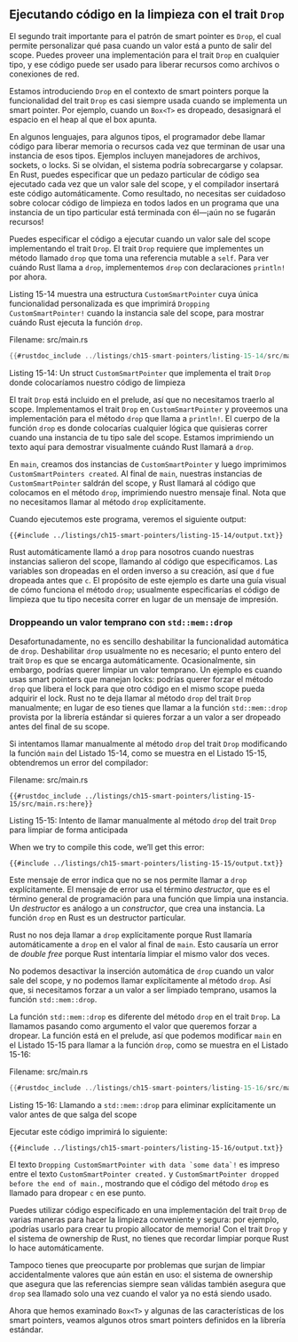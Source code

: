 ## Ejecutando código en la limpieza con el trait `Drop`

El segundo trait importante para el patrón de smart pointer es `Drop`, el cual
permite personalizar qué pasa cuando un valor está a punto de salir del scope.
Puedes proveer una implementación para el trait `Drop` en cualquier tipo, y ese
código puede ser usado para liberar recursos como archivos o conexiones de
red.

Estamos introduciendo `Drop` en el contexto de smart pointers porque la
funcionalidad del trait `Drop` es casi siempre usada cuando se implementa un
smart pointer. Por ejemplo, cuando un `Box<T>` es dropeado, desasignará el
espacio en el heap al que el box apunta.

En algunos lenguajes, para algunos tipos, el programador debe llamar código
para liberar memoria o recursos cada vez que terminan de usar una instancia de
esos tipos. Ejemplos incluyen manejadores de archivos, sockets, o locks. Si se
olvidan, el sistema podría sobrecargarse y colapsar. En Rust, puedes especificar
que un pedazo particular de código sea ejecutado cada vez que un valor sale del
scope, y el compilador insertará este código automáticamente. Como resultado,
no necesitas ser cuidadoso sobre colocar código de limpieza en todos lados en
un programa que una instancia de un tipo particular está terminada con él—¡aún
no se fugarán recursos!

Puedes especificar el código a ejecutar cuando un valor sale del scope
implementando el trait `Drop`. El trait `Drop` requiere que implementes un
método llamado `drop` que toma una referencia mutable a `self`. Para ver cuándo
Rust llama a `drop`, implementemos `drop` con declaraciones `println!` por
ahora. 

Listing 15-14 muestra una estructura `CustomSmartPointer` cuya única
funcionalidad personalizada es que imprimirá `Dropping CustomSmartPointer!`
cuando la instancia sale del scope, para mostrar cuándo Rust ejecuta la
función `drop`.

<span class="filename">Filename: src/main.rs</span>

```rust
{{#rustdoc_include ../listings/ch15-smart-pointers/listing-15-14/src/main.rs}}
```

<span class="caption">Listing 15-14: Un struct `CustomSmartPointer` que
implementa el trait `Drop` donde colocaríamos nuestro código de limpieza</span>

El trait `Drop` está incluido en el prelude, así que no necesitamos traerlo al
scope. Implementamos el trait `Drop` en `CustomSmartPointer` y proveemos una
implementación para el método `drop` que llama a `println!`. El cuerpo de la
función `drop` es donde colocarías cualquier lógica que quisieras correr cuando
una instancia de tu tipo sale del scope. Estamos imprimiendo un texto aquí para
demostrar visualmente cuándo Rust llamará a `drop`.

En `main`, creamos dos instancias de `CustomSmartPointer` y luego imprimimos
`CustomSmartPointers created`. Al final de `main`, nuestras instancias de
`CustomSmartPointer` saldrán del scope, y Rust llamará al código que colocamos
en el método `drop`, imprimiendo nuestro mensaje final. Nota que no necesitamos
llamar al método `drop` explícitamente.

Cuando ejecutemos este programa, veremos el siguiente output:

```console
{{#include ../listings/ch15-smart-pointers/listing-15-14/output.txt}}
```

Rust automáticamente llamó a `drop` para nosotros cuando nuestras instancias
salieron del scope, llamando al código que especificamos. Las variables son
dropeadas en el orden inverso a su creación, así que `d` fue dropeada antes que
`c`. El propósito de este ejemplo es darte una guía visual de cómo funciona el
método `drop`; usualmente especificarías el código de limpieza que tu tipo
necesita correr en lugar de un mensaje de impresión.

### Droppeando un valor temprano con `std::mem::drop`

Desafortunadamente, no es sencillo deshabilitar la funcionalidad automática de
`drop`. Deshabilitar `drop` usualmente no es necesario; el punto entero del
trait `Drop` es que se encarga automáticamente. Ocasionalmente, sin embargo,
podrías querer limpiar un valor temprano. Un ejemplo es cuando usas smart
pointers que manejan locks: podrías querer forzar el método `drop` que libera
el lock para que otro código en el mismo scope pueda adquirir el lock. Rust no
te deja llamar al método `drop` del trait `Drop` manualmente; en lugar de eso
tienes que llamar a la función `std::mem::drop` provista por la librería
estándar si quieres forzar a un valor a ser dropeado antes del final de su
scope.

Si intentamos llamar manualmente al método `drop` del trait `Drop` modificando 
la función `main` del Listado 15-14, como se muestra en el Listado 15-15, 
obtendremos un error del compilador:

<span class="filename">Filename: src/main.rs</span>

```rust,ignore,does_not_compile
{{#rustdoc_include ../listings/ch15-smart-pointers/listing-15-15/src/main.rs:here}}
```

<span class="caption">Listing 15-15: Intento de llamar manualmente al método
`drop` del trait `Drop` para limpiar de forma anticipada</span>

When we try to compile this code, we’ll get this error:

```console
{{#include ../listings/ch15-smart-pointers/listing-15-15/output.txt}}
```

Este mensaje de error indica que no se nos permite llamar a `drop` 
explícitamente. El mensaje de error usa el término *destructor*, que es el 
término general de programación para una función que limpia una instancia. 
Un *destructor* es análogo a un *constructor*, que crea una instancia. 
La función `drop` en Rust es un destructor particular.

Rust no nos deja llamar a `drop` explícitamente porque Rust llamaría
automáticamente a `drop` en el valor al final de `main`. Esto causaría un error
de *double free* porque Rust intentaría limpiar el mismo valor dos veces.

No podemos desactivar la inserción automática de `drop` cuando un valor sale
del scope, y no podemos llamar explícitamente al método `drop`. Así que, si
necesitamos forzar a un valor a ser limpiado temprano, usamos la función
`std::mem::drop`.

La función `std::mem::drop` es diferente del método `drop` en el trait `Drop`.
La llamamos pasando como argumento el valor que queremos forzar a dropear. La
función está en el prelude, así que podemos modificar `main` en el Listado
15-15 para llamar a la función `drop`, como se muestra en el Listado 15-16:

<span class="filename">Filename: src/main.rs</span>

```rust
{{#rustdoc_include ../listings/ch15-smart-pointers/listing-15-16/src/main.rs:here}}
```

<span class="caption">Listing 15-16: Llamando a `std::mem::drop` para eliminar
explícitamente un valor antes de que salga del scope</span>

Ejecutar este código imprimirá lo siguiente:

```console
{{#include ../listings/ch15-smart-pointers/listing-15-16/output.txt}}
```

El texto ```Dropping CustomSmartPointer with data `some data`!``` es impreso
entre el texto `CustomSmartPointer created.` y `CustomSmartPointer dropped
before the end of main.`, mostrando que el código del método `drop` es llamado
para dropear `c` en ese punto.

Puedes utilizar código especificado en una implementación del trait `Drop` de
varias maneras para hacer la limpieza conveniente y segura: por ejemplo,
¡podrías usarlo para crear tu propio allocator de memoria! Con el trait `Drop`
y el sistema de ownership de Rust, no tienes que recordar limpiar porque Rust
lo hace automáticamente.

Tampoco tienes que preocuparte por problemas que surjan de limpiar 
accidentalmente valores que aún están en uso: el sistema de ownership que
asegura que las referencias siempre sean válidas también asegura que `drop` sea
llamado solo una vez cuando el valor ya no está siendo usado.

Ahora que hemos examinado `Box<T>` y algunas de las características de los
smart pointers, veamos algunos otros smart pointers definidos en la librería
estándar.
